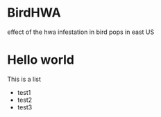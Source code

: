 # BirdHWA
 effect of the hwa infestation in bird pops in east US
 
 # Hello world
 
 This is a list
 
 - test1
 - test2
 - test3
